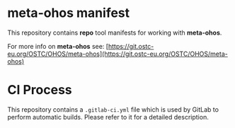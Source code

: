 <!--
SPDX-FileCopyrightText: 2020 Huawei Inc.
SPDX-License-Identifier: Apache-2.0
-->

meta-ohos manifest
==================

This repository contains **repo** tool manifests for working with **meta-ohos**. 

For more info on **meta-ohos** see: [https://git.ostc-eu.org/OSTC/OHOS/meta-ohos](https://git.ostc-eu.org/OSTC/OHOS/meta-ohos)

CI Process
==========

This repository contains a `.gitlab-ci.yml` file which is used by GitLab to
perform automatic builds. Please refer to it for a detailed description.
